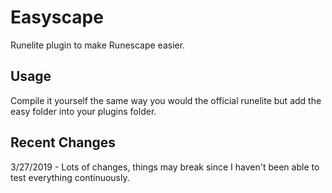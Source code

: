 # Easyscape
Runelite plugin to make Runescape easier.

## Usage
Compile it yourself the same way you would the official runelite but add the easy folder into your plugins folder.

## Recent Changes
3/27/2019 - Lots of changes, things may break since I haven't been able to test everything continuously.